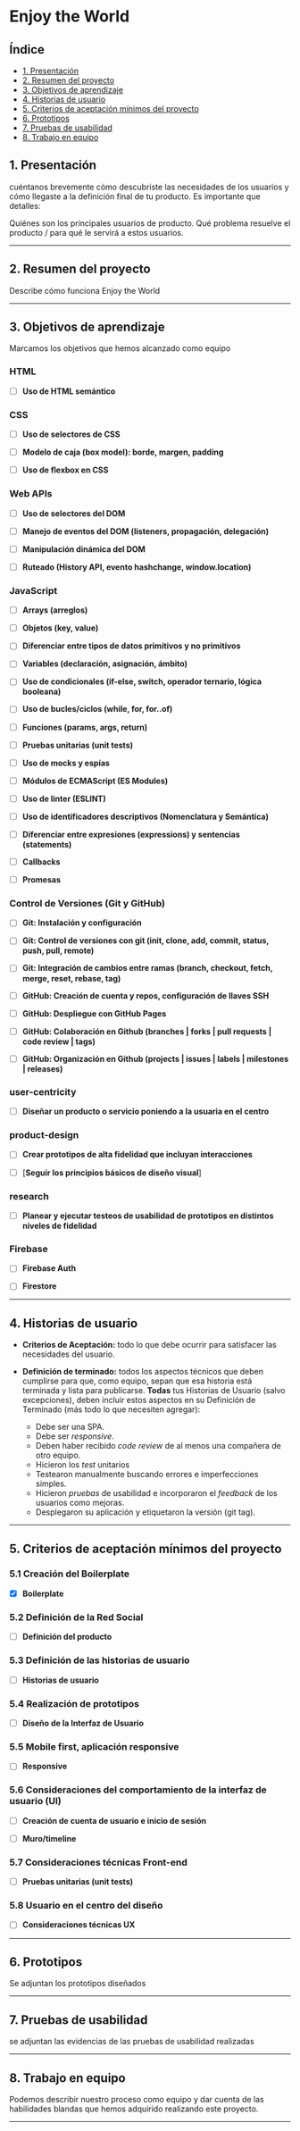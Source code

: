# Enjoy the World

## Índice
* [1. Presentación](#1-presentacion)
* [2. Resumen del proyecto](#2-resumen-del-proyecto)
* [3. Objetivos de aprendizaje](#3-objetivos-de-aprendizaje)
* [4. Historias de usuario](#4-historias-de-usuario)
* [5. Criterios de aceptación mínimos del proyecto](#5-criterios-de-aceptación-mínimos-del-proyecto)
* [6. Prototipos](#6-prototipos)
* [7. Pruebas de usabilidad](#7-pruebas-de-usabilidad)
* [8. Trabajo en equipo](#8-trabajo-en-equipo)

## 1. Presentación



cuéntanos brevemente cómo descubriste las necesidades de los usuarios y cómo llegaste a la definición final de tu producto. Es importante que detalles:

Quiénes son los principales usuarios de producto.
Qué problema resuelve el producto / para qué le servirá a estos usuarios.

***

## 2. Resumen del proyecto

Describe cómo funciona Enjoy the World

***

## 3. Objetivos de aprendizaje

Marcamos los objetivos que hemos alcanzado como equipo

### HTML

- [ ] **Uso de HTML semántico**

### CSS

- [ ] **Uso de selectores de CSS**

- [ ] **Modelo de caja (box model): borde, margen, padding**

- [ ] **Uso de flexbox en CSS**

### Web APIs

- [ ] **Uso de selectores del DOM**

- [ ] **Manejo de eventos del DOM (listeners, propagación, delegación)**

- [ ] **Manipulación dinámica del DOM**

- [ ] **Ruteado (History API, evento hashchange, window.location)**

### JavaScript

- [ ] **Arrays (arreglos)**

- [ ] **Objetos (key, value)**

- [ ] **Diferenciar entre tipos de datos primitivos y no primitivos**

- [ ] **Variables (declaración, asignación, ámbito)**

- [ ] **Uso de condicionales (if-else, switch, operador ternario, lógica booleana)**

- [ ] **Uso de bucles/ciclos (while, for, for..of)**

- [ ] **Funciones (params, args, return)**

- [ ] **Pruebas unitarias (unit tests)**

- [ ] **Uso de mocks y espías**

- [ ] **Módulos de ECMAScript (ES Modules)**

- [ ] **Uso de linter (ESLINT)**

- [ ] **Uso de identificadores descriptivos (Nomenclatura y Semántica)**

- [ ] **Diferenciar entre expresiones (expressions) y sentencias (statements)**

- [ ] **Callbacks**

- [ ] **Promesas**

### Control de Versiones (Git y GitHub)

- [ ] **Git: Instalación y configuración**

- [ ] **Git: Control de versiones con git (init, clone, add, commit, status, push, pull, remote)**

- [ ] **Git: Integración de cambios entre ramas (branch, checkout, fetch, merge, reset, rebase, tag)**

- [ ] **GitHub: Creación de cuenta y repos, configuración de llaves SSH**

- [ ] **GitHub: Despliegue con GitHub Pages**

- [ ] **GitHub: Colaboración en Github (branches | forks | pull requests | code review | tags)**

- [ ] **GitHub: Organización en Github (projects | issues | labels | milestones | releases)**

### user-centricity

- [ ] **Diseñar un producto o servicio poniendo a la usuaria en el centro**

### product-design

- [ ] **Crear prototipos de alta fidelidad que incluyan interacciones**

- [ ] [**Seguir los principios básicos de diseño visual**]

### research

- [ ] **Planear y ejecutar testeos de usabilidad de prototipos en distintos niveles de fidelidad**

### Firebase

- [ ] **Firebase Auth**

- [ ] **Firestore**

***

## 4. Historias de usuario

* **Criterios de Aceptación:** todo lo que debe ocurrir para satisfacer las
  necesidades del usuario.

* **Definición de terminado:** todos los aspectos técnicos que deben cumplirse
  para que, como equipo, sepan que esa historia está terminada y lista
  para publicarse. **Todas** tus Historias de Usuario (salvo excepciones), deben
  incluir estos aspectos en su Definición de Terminado (más todo lo que
  necesiten agregar):

  - Debe ser una SPA.
  - Debe ser _responsive_.
  - Deben haber recibido _code review_ de al menos una compañera de otro equipo.
  - Hicieron los _test_ unitarios
  - Testearon manualmente buscando errores e imperfecciones simples.
  - Hicieron _pruebas_ de usabilidad e incorporaron el _feedback_ de los
    usuarios como mejoras.
  - Desplegaron su aplicación y etiquetaron la versión (git tag).

***

## 5. Criterios de aceptación mínimos del proyecto

### 5.1 Creación del Boilerplate
- [x] **Boilerplate**

### 5.2 Definición de la Red Social
- [ ] **Definición del producto**

### 5.3 Definición de las historias de usuario
- [ ] **Historias de usuario**

### 5.4 Realización de prototipos
- [ ] **Diseño de la Interfaz de Usuario**

### 5.5 Mobile first, aplicación responsive
- [ ] **Responsive**

### 5.6 Consideraciones del comportamiento de la interfaz de usuario (UI)

- [ ] **Creación de cuenta de usuario e inicio de sesión**

- [ ] **Muro/timeline**

### 5.7 Consideraciones técnicas Front-end

- [ ] **Pruebas unitarias (unit tests)**

### 5.8 Usuario en el centro del diseño
- [ ] **Consideraciones técnicas UX**

***

## 6. Prototipos
Se adjuntan los prototipos diseñados

***

## 7. Pruebas de usabilidad
se adjuntan las evidencias de las pruebas de usabilidad realizadas

***

## 8. Trabajo en equipo
Podemos describir nuestro proceso como equipo y dar cuenta de las habilidades blandas que hemos adquirido realizando este proyecto.

***